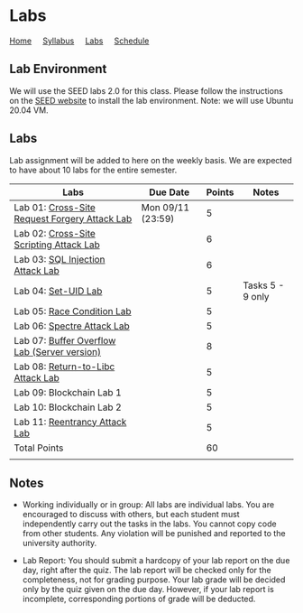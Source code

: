 # Labs

[Home](./index.md) &nbsp;&nbsp;&nbsp; [Syllabus](./syllabus.md)  &nbsp;&nbsp;&nbsp; [Labs](./labs.md) &nbsp;&nbsp;&nbsp; [Schedule](./schedule.md)

## Lab Environment

We will use the SEED labs 2.0 for this class. Please follow the instructions
on the [SEED website](https://seedsecuritylabs.org/labsetup.html) to install
the lab environment. Note: we will use Ubuntu 20.04 VM.

## Labs

Lab assignment will be added to here on the weekly basis. We are expected to have 
about 10 labs for the entire semester. 


| Labs   | Due Date | Points | Notes |
| ---    | ---      | ---    | ---   |
| Lab 01: [Cross-Site Request Forgery Attack Lab](https://seedsecuritylabs.org/Labs_20.04/Web/Web_CSRF_Elgg/) | Mon 09/11 (23:59) | 5 |
| Lab 02: [Cross-Site Scripting Attack Lab](https://seedsecuritylabs.org/Labs_20.04/Web/Web_XSS_Elgg/) |  | 6 |
| Lab 03: [SQL Injection Attack Lab](https://seedsecuritylabs.org/Labs_20.04/Web/Web_SQL_Injection/) |  | 6 |
| Lab 04: [Set-UID Lab](https://seedsecuritylabs.org/Labs_20.04/Software/Environment_Variable_and_SetUID/) |  | 5 | Tasks 5 - 9 only
| Lab 05: [Race Condition Lab](https://seedsecuritylabs.org/Labs_20.04/Software/Race_Condition/) |  | 5 |
| Lab 06: [Spectre Attack Lab](https://seedsecuritylabs.org/Labs_20.04/System/Spectre_Attack/) |  | 5 |
| Lab 07: [Buffer Overflow Lab (Server version)](https://seedsecuritylabs.org/Labs_20.04/Software/Buffer_Overflow_Server/) |  | 8 |
| Lab 08: [Return-to-Libc Attack Lab](https://seedsecuritylabs.org/Labs_20.04/Software/Return_to_Libc/) | | 5 |
| Lab 09: Blockchain Lab 1  | | 5 |
| Lab 10: Blockchain Lab 2  | | 5 |
| Lab 11: [Reentrancy Attack Lab](https://seedsecuritylabs.org/Labs_20.04/Blockchain/Reentrancy_Attack/) | | 5 |
| Total Points |   | 60 |
|  |   ||

## Notes

 - Working individually or in group: All labs are individual labs. You are 
   encouraged to discuss with others, but each student must independently
   carry out the tasks in the labs. You cannot copy code from other students.
   Any violation will be punished and reported to the university authority.

 - Lab Report: You should submit a hardcopy of your lab report
   on the due day, right after the quiz. The lab report will be checked only 
   for the completeness, not for grading purpose. Your lab grade will be decided 
   only by the quiz given on the due day. However, if your lab report is incomplete,
   corresponding portions of grade will be deducted. 


